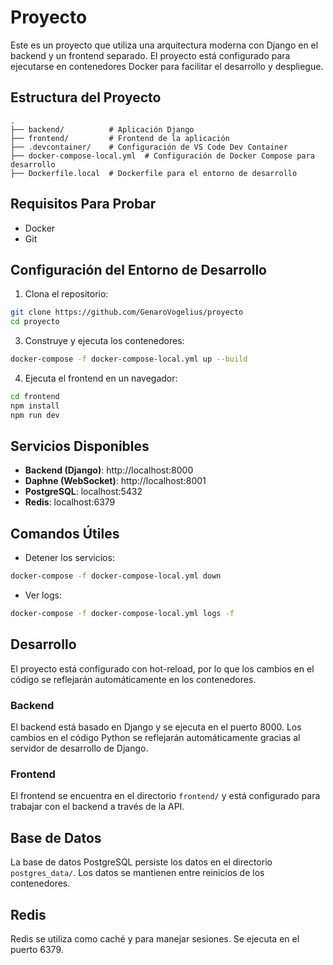 # Proyecto

Este es un proyecto que utiliza una arquitectura moderna con Django en el backend y un frontend separado. El proyecto está configurado para ejecutarse en contenedores Docker para facilitar el desarrollo y despliegue.

## Estructura del Proyecto

```
.
├── backend/          # Aplicación Django
├── frontend/         # Frontend de la aplicación
├── .devcontainer/    # Configuración de VS Code Dev Container
├── docker-compose-local.yml  # Configuración de Docker Compose para desarrollo
├── Dockerfile.local  # Dockerfile para el entorno de desarrollo
```

## Requisitos Para Probar

- Docker
- Git

## Configuración del Entorno de Desarrollo

1. Clona el repositorio:
```bash
git clone https://github.com/GenaroVogelius/proyecto
cd proyecto
```


3. Construye y ejecuta los contenedores:
```bash
docker-compose -f docker-compose-local.yml up --build
```


4. Ejecuta el frontend en un navegador:
```bash
cd frontend
npm install
npm run dev
```
## Servicios Disponibles

- **Backend (Django)**: http://localhost:8000
- **Daphne (WebSocket)**: http://localhost:8001
- **PostgreSQL**: localhost:5432
- **Redis**: localhost:6379

## Comandos Útiles


- Detener los servicios:
```bash
docker-compose -f docker-compose-local.yml down
```

- Ver logs:
```bash
docker-compose -f docker-compose-local.yml logs -f
```


## Desarrollo

El proyecto está configurado con hot-reload, por lo que los cambios en el código se reflejarán automáticamente en los contenedores.

### Backend

El backend está basado en Django y se ejecuta en el puerto 8000. Los cambios en el código Python se reflejarán automáticamente gracias al servidor de desarrollo de Django.

### Frontend

El frontend se encuentra en el directorio `frontend/` y está configurado para trabajar con el backend a través de la API.

## Base de Datos

La base de datos PostgreSQL persiste los datos en el directorio `postgres_data/`. Los datos se mantienen entre reinicios de los contenedores.

## Redis

Redis se utiliza como caché y para manejar sesiones. Se ejecuta en el puerto 6379.


